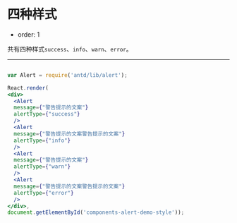 # 四种样式

- order: 1

共有四种样式`success`、`info`、`warn`、`error`。

---

````jsx

var Alert = require('antd/lib/alert');

React.render(
<div>
  <Alert
  message={"警告提示的文案"}
  alertType={"success"}
  />
  <Alert
  message={"警告提示的文案警告提示的文案"}
  alertType={"info"}
  />
  <Alert
  message={"警告提示的文案"}
  alertType={"warn"}
  />
  <Alert
  message={"警告提示的文案警告提示的文案"}
  alertType={"error"}
  />
</div>,
document.getElementById('components-alert-demo-style'));

````
